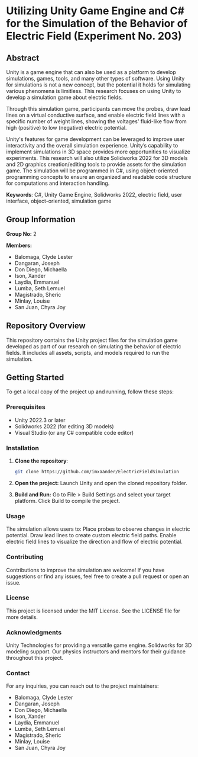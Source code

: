 # Utilizing Unity Game Engine and C# for the Simulation of the Behavior of Electric Field (Experiment No. 203)

## Abstract
Unity is a game engine that can also be used as a platform to develop simulations, games, tools, and many other types of software. Using Unity for simulations is not a new concept, but the potential it holds for simulating various phenomena is limitless. This research focuses on using Unity to develop a simulation game about electric fields. 

Through this simulation game, participants can move the probes, draw lead lines on a virtual conductive surface, and enable electric field lines with a specific number of weight lines, showing the voltages' fluid-like flow from high (positive) to low (negative) electric potential.

Unity's features for game development can be leveraged to improve user interactivity and the overall simulation experience. Unity’s capability to implement simulations in 3D space provides more opportunities to visualize experiments. This research will also utilize Solidworks 2022 for 3D models and 2D graphics creation/editing tools to provide assets for the simulation game. The simulation will be programmed in C#, using object-oriented programming concepts to ensure an organized and readable code structure for computations and interaction handling.

**Keywords**: C#, Unity Game Engine, Solidworks 2022, electric field, user interface, object-oriented, simulation game

## Group Information
**Group No:** 2

**Members:**
- Balomaga, Clyde Lester
- Dangaran, Joseph
- Don Diego, Michaella
- Ison, Xander
- Laydia, Emmanuel
- Lumba, Seth Lemuel
- Magistrado, Sheric
- Minlay, Louise
- San Juan, Chyra Joy

## Repository Overview
This repository contains the Unity project files for the simulation game developed as part of our research on simulating the behavior of electric fields. It includes all assets, scripts, and models required to run the simulation.
## Getting Started
To get a local copy of the project up and running, follow these steps:

### Prerequisites
- Unity 2022.3 or later
- Solidworks 2022 (for editing 3D models)
- Visual Studio (or any C# compatible code editor)

### Installation
1. **Clone the repository**:
   ```bash
   git clone https://github.com/imxaander/ElectricFieldSimulation
2. **Open the project:**
Launch Unity and open the cloned repository folder.

3. **Build and Run:**
Go to File > Build Settings and select your target platform.
Click Build to compile the project.

### Usage
The simulation allows users to:
Place probes to observe changes in electric potential.
Draw lead lines to create custom electric field paths.
Enable electric field lines to visualize the direction and flow of electric potential.

### Contributing
Contributions to improve the simulation are welcome! If you have suggestions or find any issues, feel free to create a pull request or open an issue.

### License
This project is licensed under the MIT License. See the LICENSE file for more details.

### Acknowledgments
Unity Technologies for providing a versatile game engine.
Solidworks for 3D modeling support.
Our physics instructors and mentors for their guidance throughout this project.

### Contact
For any inquiries, you can reach out to the project maintainers:
- Balomaga, Clyde Lester
- Dangaran, Joseph
- Don Diego, Michaella
- Ison, Xander
- Laydia, Emmanuel
- Lumba, Seth Lemuel
- Magistrado, Sheric
- Minlay, Louise
- San Juan, Chyra Joy
